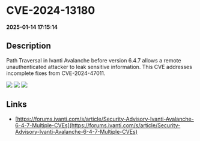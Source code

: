 # CVE-2024-13180

**2025-01-14 17:15:14**

## Description
Path Traversal in Ivanti Avalanche before version 6.4.7 allows a remote unauthenticated attacker to leak sensitive information. This CVE addresses incomplete fixes from CVE-2024-47011.

![](https://img.shields.io/static/v1?label=Score&message=7.5&color=red)
![](https://img.shields.io/static/v1?label=Severity&message=HIGH&color=red)
![](https://img.shields.io/static/v1?label=CWE&message=Traversal&color=green)

## Links
- [https://forums.ivanti.com/s/article/Security-Advisory-Ivanti-Avalanche-6-4-7-Multiple-CVEs](https://forums.ivanti.com/s/article/Security-Advisory-Ivanti-Avalanche-6-4-7-Multiple-CVEs)
